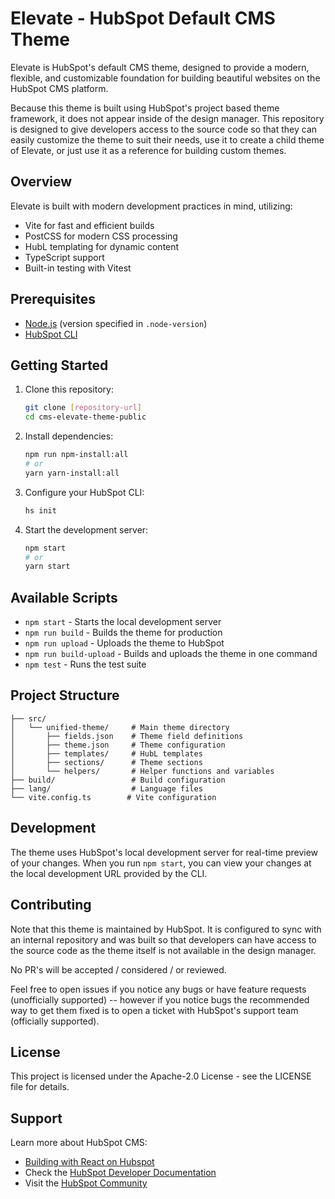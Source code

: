 # Elevate - HubSpot Default CMS Theme

Elevate is HubSpot's default CMS theme, designed to provide a modern, flexible, and customizable foundation for building beautiful websites on the HubSpot CMS platform.

Because this theme is built using HubSpot's project based theme framework, it does not appear inside of the design manager. This repository is designed to give developers access to the source code so that they can easily customize the theme to suit their needs, use it to create a child theme of Elevate, or just use it as a reference for building custom themes.

## Overview

Elevate is built with modern development practices in mind, utilizing:
- Vite for fast and efficient builds
- PostCSS for modern CSS processing
- HubL templating for dynamic content
- TypeScript support
- Built-in testing with Vitest

## Prerequisites

- [Node.js](https://nodejs.org) (version specified in `.node-version`)
- [HubSpot CLI](https://developers.hubspot.com/docs/cms/developer-reference/local-development-cli)

## Getting Started

1. Clone this repository:
   ```bash
   git clone [repository-url]
   cd cms-elevate-theme-public
   ```

2. Install dependencies:
   ```bash
   npm run npm-install:all
   # or
   yarn yarn-install:all
   ```

3. Configure your HubSpot CLI:
   ```bash
   hs init
   ```

4. Start the development server:
   ```bash
   npm start
   # or
   yarn start
   ```

## Available Scripts

- `npm start` - Starts the local development server
- `npm run build` - Builds the theme for production
- `npm run upload` - Uploads the theme to HubSpot
- `npm run build-upload` - Builds and uploads the theme in one command
- `npm test` - Runs the test suite

## Project Structure

```
├── src/
│   └── unified-theme/     # Main theme directory
│       ├── fields.json    # Theme field definitions
│       ├── theme.json     # Theme configuration
│       ├── templates/     # HubL templates
│       ├── sections/      # Theme sections
│       └── helpers/       # Helper functions and variables
├── build/                 # Build configuration
├── lang/                  # Language files
└── vite.config.ts        # Vite configuration
```

## Development

The theme uses HubSpot's local development server for real-time preview of your changes. When you run `npm start`, you can view your changes at the local development URL provided by the CLI.


## Contributing

Note that this theme is maintained by HubSpot. It is configured to sync with an internal repository and was built so that developers can have access to the source code as the theme itself is not available in the design manager.

No PR's will be accepted / considered / or reviewed.

Feel free to open issues if you notice any bugs or have feature requests (unofficially supported) -- however if you notice bugs the recommended way to get them fixed is to open a ticket with HubSpot's support team (officially supported).

## License

This project is licensed under the Apache-2.0 License - see the LICENSE file for details.

## Support

Learn more about HubSpot CMS:
- [Building with React on Hubspot](https://github.hubspot.com/cms-react/)
- Check the [HubSpot Developer Documentation](https://developers.hubspot.com/)
- Visit the [HubSpot Community](https://community.hubspot.com/)
